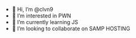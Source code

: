 - 👋 Hi, I’m @clvn9
- 👀 I’m interested in PWN
- 🌱 I’m currently learning JS
- 💞️ I’m looking to collaborate on SAMP HOSTING
